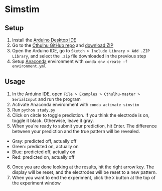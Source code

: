 # Simstim



## Setup
1. Install the [Arduino Desktop IDE](https://www.arduino.cc/en/Guide)
2. Go to the [Cthulhu GitHub repo](https://github.com/SapienLLCdev/Cthulhu) and [download ZIP](https://github.com/SapienLLCdev/Cthulhu/archive/refs/heads/master.zip)
3. Open the Arduino IDE, go to `Sketch > Include Library > Add .ZIP Library`, and select the `.zip` file downloaded in the previous step
4. Setup [Anaconda](https://www.anaconda.com/products/distribution) environment with `conda env create -f environment.yml`

## Usage
1. In the Arduino IDE, open `File > Examples > Cthulhu-master > SerialInput` and run the program
2. Activate Anaconda environment with `conda activate simstim`
3. Run `python study.py`
4. Click on circle to toggle prediction. If you think the electrode is on, toggle it black. Otherwise, leave it gray.
5. When you're ready to submit your prediction, hit Enter. The difference between your prediction and the true pattern will be revealed.
  - Gray: predicted off, actually off
  - Green: predicted on, actually on
  - Blue: predicted off, actually on
  - Red: predicted on, actually off
6. Once you are done looking at the results, hit the right arrow key. The display will be reset, and the electrodes will be reset to a new pattern.
7. When you want to end the experiment, click the `X` button at the top of the experiment window